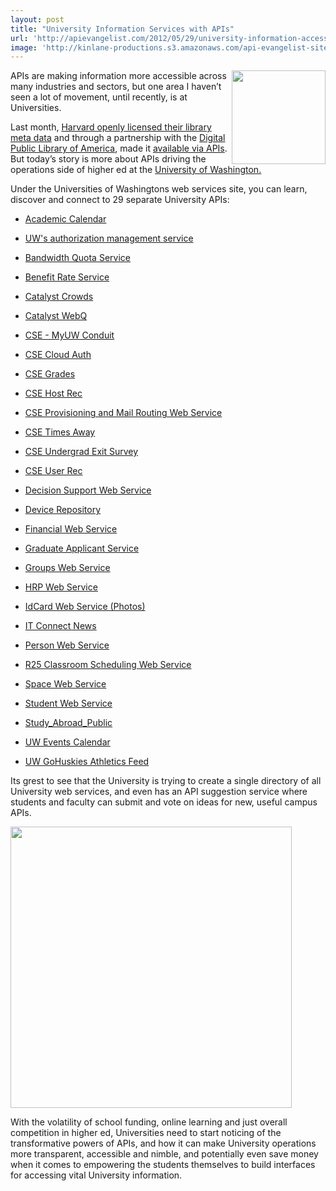 ```yaml
---
layout: post
title: "University Information Services with APIs"
url: 'http://apievangelist.com/2012/05/29/university-information-access-with-apis/'
image: 'http://kinlane-productions.s3.amazonaws.com/api-evangelist-site/blog/UW-Web-Service-Registry.png'
---
```


<img class="c1" src="http://kinlane-productions.s3.amazonaws.com/api-evangelist/universities/UW_W-Logo_RGB.gif" alt="" width="150" align="right" />

APIs are making information more accessible across many industries and sectors, but one area I haven’t seen a lot of movement, until recently, is at Universities.

Last month, [Harvard openly licensed their library meta data][1] and through a partnership with the [Digital Public Library of America][2], made it [available via APIs][3]. But today’s story is more about APIs driving the operations side of higher ed at the [University of Washington.][4]

Under the Universities of Washingtons web services site, you can learn, discover and connect to 29 separate University APIs:

  * [Academic Calendar][5]
  * [UW's authorization management service][6]
  * [Bandwidth Quota Service][7]
  * [Benefit Rate Service][8]
  * [Catalyst Crowds][9]
  * [Catalyst WebQ][10]
  * [CSE - MyUW Conduit][11]
  * [CSE Cloud Auth][12]
  * [CSE Grades][13]
  * [CSE Host Rec][14]
  * [CSE Provisioning and Mail Routing Web Service][15]
  * [CSE Times Away][16]
  * [CSE Undergrad Exit Survey][17]
  * [CSE User Rec][18]
  * [Decision Support Web Service][19]

  * [Device Repository][20]
  * [Financial Web Service][21]
  * [Graduate Applicant Service][22]
  * [Groups Web Service][23]
  * [HRP Web Service][24]
  * [IdCard Web Service (Photos)][25]
  * [IT Connect News][26]
  * [Person Web Service][27]
  * [R25 Classroom Scheduling Web Service][28]
  * [Space Web Service][29]
  * [Student Web Service][30]
  * [Study_Abroad_Public][31]
  * [UW Events Calendar][32]
  * [UW GoHuskies Athletics Feed][33]

Its grest to see that the University is trying to create a single directory of all University web services, and even has an API suggestion service where students and faculty can submit and vote on ideas for new, useful campus APIs.

[<img class="c2" src="http://kinlane-productions.s3.amazonaws.com/api-evangelist/universities/UW-Web-Service-Registry.png" alt="" width="450" />][4]

With the volatility of school funding, online learning and just overall competition in higher ed, Universities need to start noticing of the transformative powers of APIs, and how it can make University operations more transparent, accessible and nimble, and potentially even save money when it comes to empowering the students themselves to build interfaces for accessing vital University information.

   [1]: http://blogs.law.harvard.edu/pamphlet/2012/04/27/the-new-harvard-library-open-metadata-policy/
   [2]: http://cyber.law.harvard.edu/research/dpla (Digital Public Library of America)
   [3]: http://openmetadata.lib.harvard.edu/content/digital-access-scholarship-harvard-dash-dataset
   [4]: http://webservices.washington.edu/ (University of Washington)
   [5]: http://webservices.washington.edu/acalendar/
   [6]: http://webservices.washington.edu/astra/
   [7]: http://webservices.washington.edu/BQS/
   [8]: http://webservices.washington.edu/Benefit/
   [9]: http://webservices.washington.edu/catalyst-crowds/
   [10]: http://webservices.washington.edu/catalyst-webq/
   [11]: http://webservices.washington.edu/cse_my_uw/
   [12]: http://webservices.washington.edu/cse_cloud_auth/
   [13]: http://webservices.washington.edu/cse_grades/
   [14]: http://webservices.washington.edu/cse_host_rec/
   [15]: http://webservices.washington.edu/clowed/
   [16]: http://webservices.washington.edu/cse_times_away/
   [17]: http://webservices.washington.edu/cse_undergrad_exit/
   [18]: http://webservices.washington.edu/cse_user_rec/
   [19]: http://webservices.washington.edu/DSWS/
   [20]: http://webservices.washington.edu/DevRepo/
   [21]: http://webservices.washington.edu/FWS/
   [22]: http://webservices.washington.edu/grad_appl/
   [23]: http://webservices.washington.edu/groups/
   [24]: http://webservices.washington.edu/hrpws/
   [25]: http://webservices.washington.edu/IdCardWS/
   [26]: http://webservices.washington.edu/ITCN/
   [27]: http://webservices.washington.edu/PWS/
   [28]: http://webservices.washington.edu/R25WS/
   [29]: http://webservices.washington.edu/SpaceWS/
   [30]: http://webservices.washington.edu/sws/
   [31]: http://webservices.washington.edu/Study_Abroad/
   [32]: http://webservices.washington.edu/uweventscal/
   [33]: http://webservices.washington.edu/gohuskyfeed/
